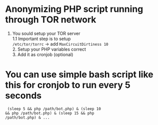 # Anonymizing PHP script running through TOR network
1. You sould setup your TOR server <br /> 1.1 Important step is to setup 
<br /> <code>/etc/tor/torrc</code> -> add <code>MaxCircuitDirtiness 
10</code> <br /> 2. Setup your PHP variables correct <br /> 3. Add it as cronjob (optional)
# You can use simple bash script like this for cronjob to run every 5 seconds
<code> (sleep 5 && php /path/bot.php) & (sleep 10 && php /path/bot.php) 
& (sleep 15 && php /path/bot.php) & ...
</code>
